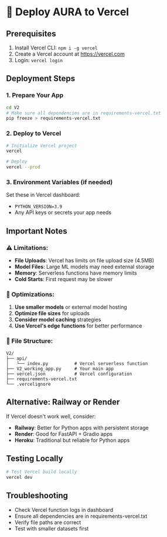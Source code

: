 # 🚀 Deploy AURA to Vercel

## Prerequisites
1. Install Vercel CLI: `npm i -g vercel`
2. Create a Vercel account at https://vercel.com
3. Login: `vercel login`

## Deployment Steps

### 1. Prepare Your App
```bash
cd V2
# Make sure all dependencies are in requirements-vercel.txt
pip freeze > requirements-vercel.txt
```

### 2. Deploy to Vercel
```bash
# Initialize Vercel project
vercel

# Deploy
vercel --prod
```

### 3. Environment Variables (if needed)
Set these in Vercel dashboard:
- `PYTHON_VERSION=3.9`
- Any API keys or secrets your app needs

## Important Notes

### ⚠️ Limitations:
- **File Uploads**: Vercel has limits on file upload size (4.5MB)
- **Model Files**: Large ML models may need external storage
- **Memory**: Serverless functions have memory limits
- **Cold Starts**: First request may be slower

### 🔧 Optimizations:
1. **Use smaller models** or external model hosting
2. **Optimize file sizes** for uploads
3. **Consider model caching** strategies
4. **Use Vercel's edge functions** for better performance

### 📁 File Structure:
```
V2/
├── api/
│   └── index.py          # Vercel serverless function
├── V2_working_app.py     # Your main app
├── vercel.json           # Vercel configuration
├── requirements-vercel.txt
└── .vercelignore
```

## Alternative: Railway or Render
If Vercel doesn't work well, consider:
- **Railway**: Better for Python apps with persistent storage
- **Render**: Good for FastAPI + Gradio apps
- **Heroku**: Traditional but reliable for Python apps

## Testing Locally
```bash
# Test Vercel build locally
vercel dev
```

## Troubleshooting
- Check Vercel function logs in dashboard
- Ensure all dependencies are in requirements-vercel.txt
- Verify file paths are correct
- Test with smaller datasets first
